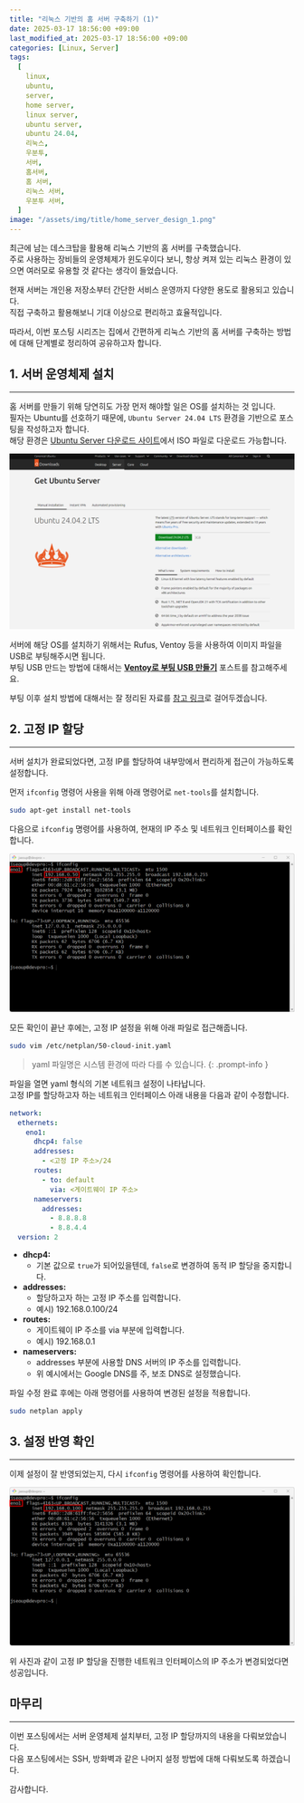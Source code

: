 ```yaml
---
title: "리눅스 기반의 홈 서버 구축하기 (1)"
date: 2025-03-17 18:56:00 +09:00
last_modified_at: 2025-03-17 18:56:00 +09:00
categories: [Linux, Server]
tags:
  [
    linux,
    ubuntu,
    server,
    home server,
    linux server,
    ubuntu server,
    ubuntu 24.04,
    리눅스,
    우분투,
    서버,
    홈서버,
    홈 서버,
    리눅스 서버,
    우분투 서버,
  ]
image: "/assets/img/title/home_server_design_1.png"
---
```


최근에 남는 데스크탑을 활용해 리눅스 기반의 홈 서버를 구축했습니다.  
주로 사용하는 장비들의 운영체제가 윈도우이다 보니, 항상 켜져 있는 리눅스 환경이 있으면 여러모로 유용할 것 같다는 생각이 들었습니다.  

현재 서버는 개인용 저장소부터 간단한 서비스 운영까지 다양한 용도로 활용되고 있습니다.  
직접 구축하고 활용해보니 기대 이상으로 편리하고 효율적입니다.  

따라서, 이번 포스팅 시리즈는 집에서 간편하게 리눅스 기반의 홈 서버를 구축하는 방법에 대해 단계별로 정리하여 공유하고자 합니다.  

## 1. 서버 운영체제 설치
---
홈 서버를 만들기 위해 당연히도 가장 먼저 해야할 일은 OS를 설치하는 것 입니다.  
필자는 Ubuntu를 선호하기 때문에, `Ubuntu Server 24.04 LTS` 환경을 기반으로 포스팅을 작성하고자 합니다.  
해당 환경은 [Ubuntu Server 다운로드 사이트](https://ubuntu.com/download/server)에서 ISO 파일로 다운로드 가능합니다.  

![ubuntu_server_download_site](/assets/img/posts/linux/server/ubuntu_server_download_site.png)  

서버에 해당 OS를 설치하기 위해서는 Rufus, Ventoy 등을 사용하여 이미지 파일을 USB로 부팅해주시면 됩니다.  
부팅 USB 만드는 방법에 대해서는 **[Ventoy로 부팅 USB 만들기](https://devpro.kr/posts/Ventoy%EB%A1%9C-%EB%B6%80%ED%8C%85-USB-%EB%A7%8C%EB%93%A4%EA%B8%B0/)** 포스트를 참고해주세요.  

부팅 이후 설치 방법에 대해서는 잘 정리된 자료를 [참고 링크](https://svrforum.com/svr/1396478)로 걸어두겠습니다.  

## 2. 고정 IP 할당
---
서버 설치가 완료되었다면, 고정 IP를 할당하여 내부망에서 편리하게 접근이 가능하도록 설정합니다.  

먼저 `ifconfig` 명령어 사용을 위해 아래 명령어로 `net-tools`를 설치합니다.  

```bash
sudo apt-get install net-tools
```

다음으로 `ifconfig` 명령어를 사용하여, 현재의 IP 주소 및 네트워크 인터페이스를 확인합니다.  

![ifconfig_before](/assets/img/posts/linux/server/ifconfig_before.png)  

모든 확인이 끝난 후에는, 고정 IP 설정을 위해 아래 파일로 접근해줍니다.  

```bash
sudo vim /etc/netplan/50-cloud-init.yaml
```

> yaml 파일명은 시스템 환경에 따라 다를 수 있습니다.
{: .prompt-info }

파일을 열면 yaml 형식의 기본 네트워크 설정이 나타납니다.  
고정 IP를 할당하고자 하는 네트워크 인터페이스 아래 내용을 다음과 같이 수정합니다.  

```yaml
network:
  ethernets:
    eno1:
      dhcp4: false
      addresses:
        - <고정 IP 주소>/24
      routes:
        - to: default
          via: <게이트웨이 IP 주소>
      nameservers:
        addresses:
          - 8.8.8.8
          - 8.8.4.4
  version: 2
```

* **dhcp4:**
  * 기본 값으로 `true`가 되어있을텐데, `false`로 변경하여 동적 IP 할당을 중지합니다.
* **addresses:**
  * 할당하고자 하는 고정 IP 주소를 입력합니다.
  * 예시) 192.168.0.100/24
* **routes:**
  * 게이트웨이 IP 주소를 via 부분에 입력합니다.
  * 예시) 192.168.0.1
* **nameservers:**
  * addresses 부분에 사용할 DNS 서버의 IP 주소를 입력합니다.
  * 위 예시에서는 Google DNS를 주, 보조 DNS로 설정했습니다.

파일 수정 완료 후에는 아래 명령어를 사용하여 변경된 설정을 적용합니다.  

```bash
sudo netplan apply
```

## 3. 설정 반영 확인
---
이제 설정이 잘 반영되었는지, 다시 `ifconfig` 명령어를 사용하여 확인합니다.  

![ifconfig_after](/assets/img/posts/linux/server/ifconfig_after.png)  

위 사진과 같이 고정 IP 할당을 진행한 네트워크 인터페이스의 IP 주소가 변경되었다면 성공입니다.  

## 마무리
---
이번 포스팅에서는 서버 운영체제 설치부터, 고정 IP 할당까지의 내용을 다뤄보았습니다.  
다음 포스팅에서는 SSH, 방화벽과 같은 나머지 설정 방법에 대해 다뤄보도록 하겠습니다.  

감사합니다.  
